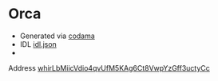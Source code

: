 # Orca

* Generated via [codama](https://github.com/codama-idl/codama)
* IDL [idl.json](./idl/idl.json)
*

Address [whirLbMiicVdio4qvUfM5KAg6Ct8VwpYzGff3uctyCc](https://explorer.solana.com/address/CAMMCzo5YL8w4VFF8KVHrK22GGUsp5VTaW7grrKgrWqK) 
